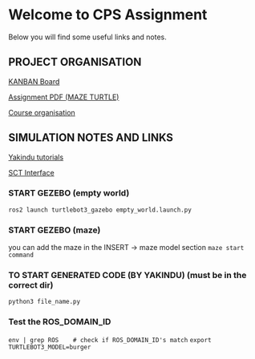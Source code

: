 # Welcome to CPS Assignment

Below you will find some useful links and notes.

## PROJECT ORGANISATION
[KANBAN Board](https://github.com/users/UP941374/projects/3)

[Assignment PDF (MAZE TURTLE)](https://github.com/UP941374/CPS/blob/main/PDFs/MazeTurtle.pdf)

[Course organisation](https://github.com/UP941374/CPS/blob/main/PDFs/CPS_Course_Organization.pdf)

## SIMULATION NOTES AND LINKS
[Yakindu tutorials](https://www.itemis.com/en/yakindu/state-machine/documentation/tutorials/tutorial_five-minutes_tutorial?hsLang=de)

[SCT Interface](https://github.com/UP941374/CPS/blob/main/PDFs/SCT_interface_manual.pdf)

### START GEZEBO (empty world)
`ros2 launch turtlebot3_gazebo empty_world.launch.py`

### START GEZEBO (maze)
you can add the maze in the INSERT -> maze model section
`maze start command`

### TO START GENERATED CODE (BY YAKINDU) (must be in the correct dir)
`python3 file_name.py`

### Test the ROS_DOMAIN_ID 
`env | grep ROS    # check if ROS_DOMAIN_ID's match`
`export TURTLEBOT3_MODEL=burger`






